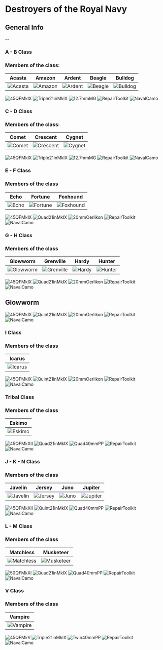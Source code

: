# Destroyers of the Royal Navy

## General Info

--

### A - B Class 

### Members of the class: <br/>

Acasta | Amazon | Ardent | Beagle | Bulldog 
| ----- | ----- | ----- | ----- | ----- |
![Acasta](Icons/Ship/RoyalNavy/Acasta.png) | ![Amazon](Icons/Ship/RoyalNavy/Amazon.png) | ![Ardent](Icons/Ship/RoyalNavy/Ardent.png) | ![Beagle](Icons/Ship/RoyalNavy/Beagle.png) | ![Bulldog](Icons/Ship/RoyalNavy/Bulldog.png) | <br/>

![45QFMkIX](/Icons/Equipment/Guns/DD/45QFMkIX.png)
![Triple21inMkIX](/Icons/Equipment/Torpedo/Surface/21inTripleMkIX.png)
![12.7mmMG](/Icons/Equipment/AA/12_7mmMG.png)
![RepairToolkit](/Icons/Equipment/Auxiliary/RepairToolkit.png)
![NavalCamo](/Icons/Equipment/Auxiliary/NavalCamouflage.png) <br/>

### C - D Class

### Members of the class: <br/>

Comet | Crescent | Cygnet
| ----- | ----- | ----- |
![Comet](Icons/Ship/RoyalNavy/Comet.png) |![Crescent](Icons/Ship/RoyalNavy/Crescent.png) |![Cygnet](Icons/Ship/RoyalNavy/Cygnet.png) | <br/>

![45QFMkIX](/Icons/Equipment/Guns/DD/45QFMkIX.png)
![Triple21inMkIX](/Icons/Equipment/Torpedo/Surface/21inTripleMkIX.png)
![12.7mmMG](/Icons/Equipment/AA/12_7mmMG.png)
![RepairToolkit](/Icons/Equipment/Auxiliary/RepairToolkit.png)
![NavalCamo](/Icons/Equipment/Auxiliary/NavalCamouflage.png) <br/>

### E - F Class

### Members of the class

Echo | Fortune | Foxhound
| ----- | ----- | ----- |
![Echo](Icons/Ship/RoyalNavy/Echo.png) |![Fortune](Icons/Ship/RoyalNavy/Fortune.png) |![Foxhound](Icons/Ship/RoyalNavy/Foxhound.png) | <br/>

![45QFMkIX](/Icons/Equipment/Guns/DD/45QFMkIX.png)
![Quad21inMkIX](/Icons/Equipment/Torpedo/Surface/21inQuadleMkIX.png)
![20mmOerlikon](/Icons/Equipment/AA/20mmOerlikon.png)
![RepairToolkit](/Icons/Equipment/Auxiliary/RepairToolkit.png)
![NavalCamo](/Icons/Equipment/Auxiliary/NavalCamouflage.png) <br/>

### G - H Class

### Members of the class

Glowworm | Grenville | Hardy | Hunter
| ----- | ----- | ----- | ----- |
![Glowworm](Icons/Ship/RoyalNavy/Glowworm.png) |![Grenville](Icons/Ship/RoyalNavy/Grenville.png) |![Hardy](Icons/Ship/RoyalNavy/Hardy.png) |![Hunter](Icons/Ship/RoyalNavy/Hunter.png) | <br/>

![45QFMkIX](/Icons/Equipment/Guns/DD/45QFMkIX.png)
![Quad21inMkIX](/Icons/Equipment/Torpedo/Surface/21inQuadleMkIX.png)
![20mmOerlikon](/Icons/Equipment/AA/20mmOerlikon.png)
![RepairToolkit](/Icons/Equipment/Auxiliary/RepairToolkit.png)
![NavalCamo](/Icons/Equipment/Auxiliary/NavalCamouflage.png) <br/>

## Glowworm

![45QFMkIX](/Icons/Equipment/Guns/DD/45QFMkIX.png)
![Quint21inMkIX](/Icons/Equipment/Torpedo/Surface/21inQuintleMkIX.png)
![20mmOerlikon](/Icons/Equipment/AA/20mmOerlikon.png)
![RepairToolkit](/Icons/Equipment/Auxiliary/RepairToolkit.png)
![NavalCamo](/Icons/Equipment/Auxiliary/NavalCamouflage.png) <br/>

### I Class

### Members of the class

Icarus |
| ----- |
![Icarus](Icons/Ship/RoyalNavy/Icarus.png) | <br/>

![45QFMkIX](/Icons/Equipment/Guns/DD/45QFMkIX.png)
![Quint21inMkIX](/Icons/Equipment/Torpedo/Surface/21inQuintleMkIX.png)
![20mmOerlikon](/Icons/Equipment/AA/20mmOerlikon.png)
![RepairToolkit](/Icons/Equipment/Auxiliary/RepairToolkit.png)
![NavalCamo](/Icons/Equipment/Auxiliary/NavalCamouflage.png) <br/>

### Tribal Class

### Members of the class

Eskimo |
| ------ |
![Eskimo](Icons/Ship/RoyalNavy/Eskimo.png) | <br/>

![45QFMkXII](/Icons/Equipment/Guns/DD/45QFMkXII.png)
![Quad21inMkIX](/Icons/Equipment/Torpedo/Surface/21inQuadleMkIX.png)
![Quad40mmPP](/Icons/Equipment/AA/Quad40mmPP.png)
![RepairToolkit](/Icons/Equipment/Auxiliary/RepairToolkit.png)
![NavalCamo](/Icons/Equipment/Auxiliary/NavalCamouflage.png) <br/>

### J - K - N Class

### Members of the class 

Javelin | Jersey | Juno | Jupiter
| ----- | ----- | ----- | ----- |
![Javelin](Icons/Ship/RoyalNavy/Javelin.png) |![Jersey](Icons/Ship/RoyalNavy/Jersey.png) |![Juno](Icons/Ship/RoyalNavy/Juno.png) |![Jupiter](Icons/Ship/RoyalNavy/Jupiter.png) | <br/>

![45QFMkXII](/Icons/Equipment/Guns/DD/45QFMkXII.png)
![Quint21inMkIX](/Icons/Equipment/Torpedo/Surface/21inQuintleMkIX.png)
![Quad40mmPP](/Icons/Equipment/AA/Quad40mmPP.png)
![RepairToolkit](/Icons/Equipment/Auxiliary/RepairToolkit.png)
![NavalCamo](/Icons/Equipment/Auxiliary/NavalCamouflage.png) <br/>

### L - M Class

### Members of the class

Matchless | Musketeer
| ----- | ----- |
![Matchless](Icons/Ship/RoyalNavy/Matchless.png) |![Musketeer](Icons/Ship/RoyalNavy/Musketeer.png) | <br/>

![50QFMkXI](/Icons/Equipment/Guns/DD/50QFMkXI.png)
![Quad21inMkIX](/Icons/Equipment/Torpedo/Surface/21inQuadleMkIX.png)
![Quad40mmPP](/Icons/Equipment/AA/Quad40mmPP.png)
![RepairToolkit](/Icons/Equipment/Auxiliary/RepairToolkit.png)
![NavalCamo](/Icons/Equipment/Auxiliary/NavalCamouflage.png) <br/>

### V Class

### Members of the class

Vampire |
| ----- |
![Vampire](Icons/Ship/RoyalNavy/Vampire.png) | <br/>

![45QFMkV](/Icons/Equipment/Guns/DD/45QFMkV.png)
![Triple21inMkIX](/Icons/Equipment/Torpedo/Surface/21inTripleMkIX.png)
![Twin40mmPP](/Icons/Equipment/AA/Twin40mmPP.png)
![RepairToolkit](/Icons/Equipment/Auxiliary/RepairToolkit.png)
![NavalCamo](/Icons/Equipment/Auxiliary/NavalCamouflage.png) <br/>
